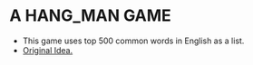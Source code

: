 # A HANG_MAN GAME

- This game uses top 500 common words in English as a list.
- [Original Idea.](https://m.youtube.com/watch?v=m4nEnsavl6w&t=337s)
